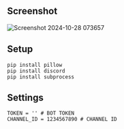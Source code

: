 ## <a id="cmds"></a>Screenshot
![Screenshot 2024-10-28 073657](https://github.com/user-attachments/assets/23e704b1-9f27-477c-8a00-b85b8668d0ef)

## <a id="setup"></a>Setup
```
pip install pillow
pip install discord
pip install subprocess
```
## <a id="settings"></a>Settings
```
TOKEN = '' # BOT TOKEN
CHANNEL_ID = 1234567890 # CHANNEL ID
```
